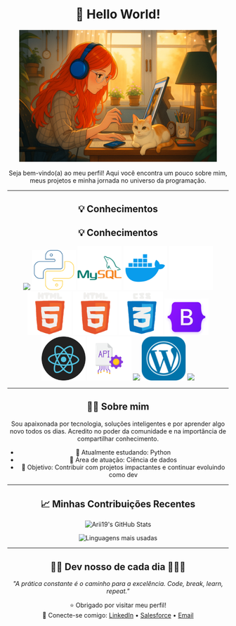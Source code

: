 <div align="center">

# 👋 Hello World!

<img src="me.png" alt="Minha foto" width="450"/>

Seja bem-vindo(a) ao meu perfil! Aqui você encontra um pouco sobre mim, meus projetos e minha jornada no universo da programação.

</div>

---
<div align="center">
  
## 💡 Conhecimentos

<div align="center">

## 💡 Conhecimentos
<img src=".github/workflows/airflow.gif" width="100">
<img src=".github/workflows/python.svg" width="100">
<img src=".github/workflows/sql.svg" width="100">
<img src=".github/workflows/docker.svg" width="100">
<img src=".github/workflows/github.svg" width="100">
<img src=".github/workflows/html.gif" width="100">
<img src=".github/workflows/html.gif" width="100">
<img src=".github/workflows/css.gif" width="100">
<img src=".github/workflows/bootstrap.webp" width="100">
<img src=".github/workflows/react.gif" width="100">
<img src=".github/workflows/api.gif" width="100">
<img src=".github/workflows/java.gif" width="100">
<img src=".github/workflows/wordpress.svg" width="100">
<img src=".github/workflowsmarkdown.gif" width="100">

</div>

---

<div align="center"> 

## 👩‍💻 Sobre mim

</div>

Sou apaixonada por tecnologia, soluções inteligentes e por aprender algo novo todos os dias. Acredito no poder da comunidade e na importância de compartilhar conhecimento.

- 🌱 Atualmente estudando: Python  
- 📸 Área de atuação: Ciência de dados  
- 🎯 Objetivo: Contribuir com projetos impactantes e continuar evoluindo como dev

---

## 📈 Minhas Contribuições Recentes

</div>

<div align="center">

![Arii19's GitHub Stats](https://github-readme-stats.vercel.app/api?username=Arii19&show_icons=true&theme=radical)

![Linguagens mais usadas](https://github-readme-stats.vercel.app/api/top-langs/?username=Arii19&layout=compact&theme=radical)

</div>

---

<div align="center"> 

## 👩‍💻 Dev nosso de cada dia 👩🏻‍💻

_"A prática constante é o caminho para a excelência. Code, break, learn, repeat."_

</div>

<div align="center"> 

⭐ Obrigado por visitar meu perfil!  
🔗 Conecte-se comigo: [LinkedIn](https://www.linkedin.com/in/ariane-rodrigues-2946851aa/) • [Salesforce](https://www.salesforce.com/trailblazer/aduarte40) • [Email](mailto:ariane19duarte@gmail.com)

</div>

